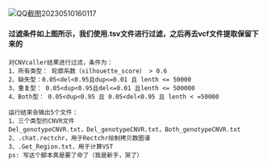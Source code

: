 ![QQ截图20230510160117](https://github.com/Crazzy-Rabbit/Script-in-Bio/assets/111029483/c46288c8-1f6e-4bf7-8a19-4b15a72eda47)
#### 过滤条件如上图所示，我们使用.tsv文件进行过滤，之后再去vcf文件提取保留下来的

    对CNVcaller结果进行过滤，条件为：
    1、所有类型： 轮廓系数（silhouette_score） > 0.6
    2、缺失型：0.05<del<0.95且dup<=0.01 且 lenth <= 50000
    3、重复型： 0.05<dup<0.95且del<=0.01 且lenth <= 500000
    4、Both型： 0.05<dup<0.95 且 0.05<del<0.95 且 lenth < =50000

    运行结束会输出5个文件：
    1、三个类型的CNVR文件
    Del_genotypeCNVR.txt，Del_genotypeCNVR.txt，Both_genotypeCNVR.txt
    2、.chat.rectchr，用于Rectchr绘制拷贝数图谱
    3、.Get_Region.txt，用于计算VST
    ps: 写这个脚本真是要了命了（我是新手，哭了）
